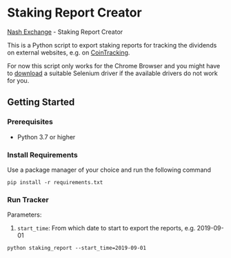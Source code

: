 # Staking Report Creator

[Nash Exchange](https://nash.io) - Staking Report Creator

This is a Python script to export staking reports for tracking the dividends on external websites, e.g. on [CoinTracking](https://cointracking.info).

For now this script only works for the Chrome Browser and you might have to [download](https://chromedriver.storage.googleapis.com/index.html) a suitable Selenium driver if the available drivers do not work for you.

## Getting Started

### Prerequisites
- Python 3.7 or higher

### Install Requirements
Use a package manager of your choice and run the following command
````
pip install -r requirements.txt
````
### Run Tracker

Parameters:
1. ``start_time``: From which date to start to export the reports, e.g. 2019-09-01

````
python staking_report --start_time=2019-09-01
````
